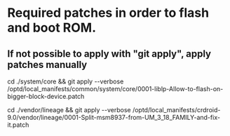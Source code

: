 # Required patches in order to flash and boot ROM.

## If not possible to apply with "git apply", apply patches manually



cd ./system/core && git apply --verbose /optd/local_manifests/common/system/core/0001-liblp-Allow-to-flash-on-bigger-block-device.patch

cd ./vendor/lineage && git apply --verbose /optd/local_manifests/crdroid-9.0/vendor/lineage/0001-Split-msm8937-from-UM_3_18_FAMILY-and-fix-it.patch